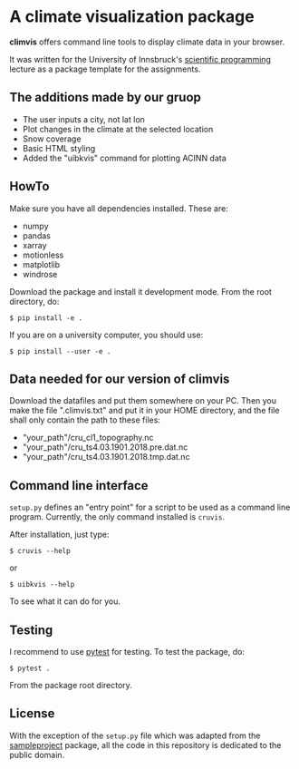# A climate visualization package

**climvis** offers command line tools to display climate data in your browser.

It was written for the University of Innsbruck's
[scientific programming](http://fabienmaussion.info/scientific_programming)
lecture as a package template for the assignments.

## The additions made by our gruop

- The user inputs a city, not lat lon
- Plot changes in the climate at the selected location
- Snow coverage
- Basic HTML styling
- Added the "uibkvis" command for plotting ACINN data


## HowTo

Make sure you have all dependencies installed. These are:
- numpy
- pandas
- xarray
- motionless
- matplotlib
- windrose

Download the package and install it development mode. From the root directory,
do:

    $ pip install -e .

If you are on a university computer, you should use:

    $ pip install --user -e .

## Data needed for our version of climvis

Download the datafiles and put them somewhere on your PC. 
Then you make the file ".climvis.txt" and put it in your HOME directory, 
and the file shall only contain the path to these files:
- "your_path"/cru_cl1_topography.nc
- "your_path"/cru_ts4.03.1901.2018.pre.dat.nc
- "your_path"/cru_ts4.03.1901.2018.tmp.dat.nc

## Command line interface

``setup.py`` defines an "entry point" for a script to be used as a
command line program. Currently, the only command installed is ``cruvis``.

After installation, just type:

    $ cruvis --help

or

    $ uibkvis --help


To see what it can do for you.

## Testing

I recommend to use [pytest](https://docs.pytest.org) for testing. To test
the package, do:

    $ pytest .

From the package root directory.


## License

With the exception of the ``setup.py`` file which was adapted from the
[sampleproject](https://github.com/pypa/sampleproject) package, all the
code in this repository is dedicated to the public domain.
